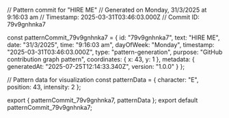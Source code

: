 // Pattern commit for "HIRE ME"
// Generated on Monday, 31/3/2025 at 9:16:03 am
// Timestamp: 2025-03-31T03:46:03.000Z
// Commit ID: 79v9gnhnka7

const patternCommit_79v9gnhnka7 = {
  id: "79v9gnhnka7",
  text: "HIRE ME",
  date: "31/3/2025",
  time: "9:16:03 am",
  dayOfWeek: "Monday",
  timestamp: "2025-03-31T03:46:03.000Z",
  type: "pattern-generation",
  purpose: "GitHub contribution graph pattern",
  coordinates: {
    x: 43,
    y: 1
  },
  metadata: {
    generatedAt: "2025-07-25T12:14:33.340Z",
    version: "1.0.0"
  }
};

// Pattern data for visualization
const patternData = {
  character: "E",
  position: 43,
  intensity: 2
};

export { patternCommit_79v9gnhnka7, patternData };
export default patternCommit_79v9gnhnka7;
